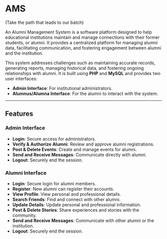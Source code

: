 # AMS
(Take the path that leads to our batch)

An Alumni Management System is a software platform designed to help educational institutions maintain and manage connections with their former students, or alumni. It provides a centralized platform for managing alumni data, facilitating communication, and fostering engagement between alumni and the institution.

This system addresses challenges such as maintaining accurate records, generating reports, managing historical data, and fostering ongoing relationships with alumni. It is built using **PHP** and **MySQL** and provides two user interfaces:
- **Admin Interface**: For institutional administrators.
- **Alumnus/Alumna Interface**: For the alumni to interact with the system.

---

## **Features**

### **Admin Interface**
- **Login**: Secure access for administrators.
- **Verify & Authorize Alumni**: Review and approve alumni registrations.
- **Post & Delete Events**: Create and manage events for alumni.
- **Send and Receive Messages**: Communicate directly with alumni.
- **Logout**: Securely end the session.

### **Alumni Interface**
- **Login**: Secure login for alumni members.
- **Register**: New alumni can register their accounts.
- **View Profile**: View personal and professional details.
- **Search Friends**: Find and connect with other alumni.
- **Update Details**: Update personal and professional information.
- **Post & Delete Stories**: Share experiences and stories with the community.
- **Send and Receive Messages**: Communicate with other alumni or the institution.
- **Logout**: Securely end the session.

